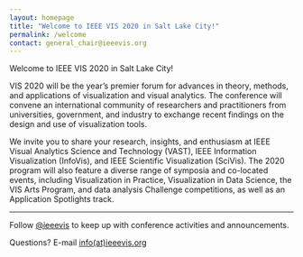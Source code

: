 ```yaml
---
layout: homepage
title: "Welcome to IEEE VIS 2020 in Salt Lake City!"
permalink: /welcome
contact: general_chair@ieeevis.org
---
```


Welcome to IEEE VIS 2020 in Salt Lake City!

VIS 2020 will be the year’s premier forum for advances in theory, methods, and applications of visualization and visual analytics. The conference will convene an international community of researchers and practitioners from universities, government, and industry to exchange recent findings on the design and use of visualization tools.

We invite you to share your research, insights, and enthusiasm at IEEE Visual Analytics Science and Technology (VAST), IEEE Information Visualization (InfoVis), and IEEE Scientific Visualization (SciVis). The 2020 program will also feature a diverse range of symposia and co-located events, including Visualization in Practice, Visualization in Data Science, the VIS Arts Program, and data analysis Challenge competitions, as well as an Application Spotlights track.


----

Follow [@ieeevis](https://twitter.com/ieeevis/) to keep up with conference activities and announcements.

Questions? E-mail [info(at)ieeevis.org](mailto:info@ieeevis.org)
